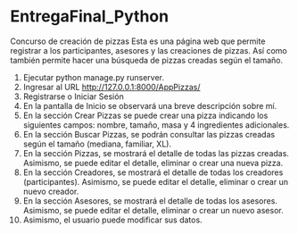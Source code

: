 # EntregaFinal_Python

Concurso de creación de pizzas
Esta es una página web que permite registrar a los participantes, asesores y las creaciones de pizzas. Así como también permite hacer una búsqueda de pizzas creadas según el tamaño.
1.	Ejecutar python manage.py runserver.
2.	Ingresar al URL http://127.0.0.1:8000/AppPizzas/
3.	Registrarse o Iniciar Sesión
4.	En la pantalla de Inicio se observará una breve descripción sobre mí.
5.	En la sección Crear Pizzas se puede crear una pizza indicando los siguientes campos: nombre, tamaño, masa y 4 ingredientes adicionales.
6.	En la sección Buscar Pizzas, se podrán consultar las pizzas creadas según el tamaño (mediana, familiar, XL).
7.	En la sección Pizzas, se mostrará el detalle de todas las pizzas creadas. Asimismo, se puede editar el detalle, eliminar o crear una nueva pizza.
8.	En la sección Creadores, se mostrará el detalle de todas los creadores (participantes). Asimismo, se puede editar el detalle, eliminar o crear un nuevo creador.
9.	En la sección Asesores, se mostrará el detalle de todas los asesores. Asimismo, se puede editar el detalle, eliminar o crear un nuevo asesor.
10.	Asimismo, el usuario puede modificar sus datos.
